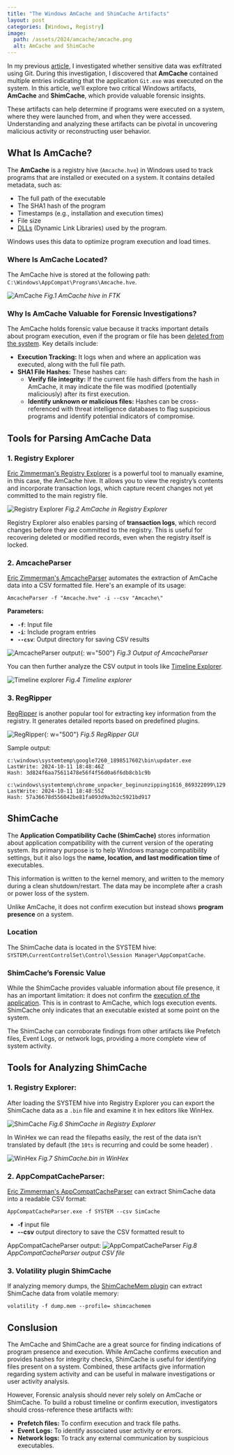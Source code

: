 ```yaml
---
title: "The Windows AmCache and ShimCache Artifacts"
layout: post
categories: [Windows, Registry]
image:
  path: /assets/2024/amcache/amcache.png
  alt: AmCache and ShimCache
---
```

In my previous [article](https://www.mennovanveenendaal.com/posts/Data-Exfiltration-via-Git;-A-Forensic-Investigation.-Part-2,-Investigation/), I investigated whether sensitive data was exfiltrated using Git. During this investigation, I discovered that **AmCache** contained multiple entries indicating that the application `Git.exe` was executed on the system. In this article, we’ll explore two critical Windows artifacts, **AmCache** and **ShimCache**, which provide valuable forensic insights. 

These artifacts can help determine if programs were executed on a system, where they were launched from, and when they were accessed. Understanding and analyzing these artifacts can be pivotal in uncovering malicious activity or reconstructing user behavior.


## What Is AmCache?
The **AmCache** is a registry hive (`Amcache.hve`) in Windows used to track programs that are installed or executed on a system. It contains detailed metadata, such as:

- The full path of the executable
- The SHA1 hash of the program
- Timestamps (e.g., installation and execution times)
- File size
- [DLLs](https://learn.microsoft.com/en-us/troubleshoot/windows-client/setup-upgrade-and-drivers/dynamic-link-library) (Dynamic Link Libraries) used by the program.

Windows uses this data to optimize program execution and load times.

### Where Is AmCache Located?

The AmCache hive is stored at the following path: `C:\Windows\AppCompat\Programs\Amcache.hve`.

![AmCache](/assets/2024/amcache/ftk.png)
_Fig.1 AmCache hive in FTK_

### Why Is AmCache Valuable for Forensic Investigations?
The AmCache holds forensic value because it tracks important details about program execution, even if the program or file has been [deleted from the system](https://cdn-dynmedia-1.microsoft.com/is/content/microsoftcorp/microsoft/final/en-us/microsoft-brand/documents/IR-Guidebook-Final.pdf). Key details include:

- **Execution Tracking:** It logs when and where an application was executed, along with the full file path.
- **SHA1 File Hashes:** These hashes can:
    - **Verify file integrity:** If the current file hash differs from the hash in AmCache, it may indicate the file was modified (potentially maliciously) after its first execution.
    - **Identify unknown or malicious files:** Hashes can be cross-referenced with threat intelligence databases to flag suspicious programs and identify potential indicators of compromise.

## Tools for Parsing AmCache Data
### 1. Registry Explorer
[Eric Zimmerman's Registry Explorer](https://ericzimmerman.github.io/#!index.md) is a powerful tool to manually examine, in this case, the AmCache hive. It allows you to view the registry’s contents and incorporate transaction logs, which capture recent changes not yet committed to the main registry file.

![Registry Explorer](/assets/2024/amcache/registry_explorer.png)
_Fig.2 AmCache in Registry Explorer_

Registry Explorer also enables parsing of **transaction logs**, which record changes before they are committed to the registry. This is useful for recovering deleted or modified records, even when the registry itself is locked.

### 2. AmcacheParser
[Eric Zimmerman's AmcacheParser](https://github.com/EricZimmerman/AmcacheParser) automates the extraction of AmCache data into a CSV formatted file. Here's an example of its usage:
```shell
AmcacheParser -f "Amcache.hve" -i --csv "Amcache\"
```
**Parameters:**
- **`-f`**: Input file
- **`-i`**: Include program entries
- **`--csv`**: Output directory for saving CSV results

![AmcacheParser output](/assets/2024/amcache/parser_output.png){: w="500"}
_Fig.3 Output of AmcacheParser_

You can then further analyze the CSV output in tools like [Timeline Explorer](https://ericzimmerman.github.io/#!index.md).

![Timeline explorer](/assets/2024/amcache/timeline_explorer.png)
_Fig.4 Timeline explorer_

### 3. RegRipper
[RegRipper](https://github.com/keydet89/RegRipper3.0) is another popular tool for extracting key information from the registry. It generates detailed reports based on predefined plugins.

![RegRipper](/assets/2024/amcache/regripper.png){: w="500"}
_Fig.5 RegRipper GUI_

Sample output:
```text
c:\windows\systemtemp\google7260_1898517602\bin\updater.exe  LastWrite: 2024-10-11 18:48:46Z
Hash: 3d824f6aa75611478e56f4f56d0a6f6db8cb1c9b

c:\windows\systemtemp\chrome_unpacker_beginunzipping1616_869322099\129.0.6668.101_chrome_installer.exe  LastWrite: 2024-10-11 18:48:55Z
Hash: 57a36678d556042be81fa093d9a3b2c5921bd917
```

## ShimCache
The **Application Compatibility Cache (ShimCache)** stores information about application compatibility with the current version of the operating system. Its primary purpose is to help Windows manage compatibility settings, but it also logs the **name, location, and last modification time** of executables.

This information is written to the kernel memory, and written to the memory during a clean shutdown/restart. The data may be incomplete after a crash or power loss of the system.

Unlike AmCache, it does not confirm execution but instead shows **program presence** on a system.

### Location
The ShimCache data is located in the SYSTEM hive:  
`SYSTEM\CurrentControlSet\Control\Session Manager\AppCompatCache`.

### ShimCache’s Forensic Value
While the ShimCache provides valuable information about file presence, it has an important limitation:  it does not confirm the [execution of the application](https://cdn-dynmedia-1.microsoft.com/is/content/microsoftcorp/microsoft/final/en-us/microsoft-brand/documents/IR-Guidebook-Final.pdf). This is in contrast to AmCache, which logs execution events. ShimCache only indicates that an executable existed at some point on the system.

The ShimCache can corroborate findings from other artifacts like Prefetch files, Event Logs, or network logs, providing a more complete view of system activity.

## Tools for Analyzing ShimCache
### 1. Registry Explorer:
After loading the SYSTEM hive into Registry Explorer you can export the ShimCache data as a `.bin` file and examine it in hex editors like WinHex.

![ShimCache](/assets/2024/amcache/ShimCache.png)
_Fig.6 ShimCache in Registry Explorer_

In WinHex we can read the filepaths easily, the rest of the data isn't translated by default (the `10ts` is recurring and could be some header) .

![WinHex](/assets/2024/amcache/ShimCache.png)
_Fig.7 ShimCache.bin in WinHex_

### 2. AppCompatCacheParser:
[Eric Zimmerman's AppCompatCacheParser](https://github.com/EricZimmerman/AppCompatCacheParser) can extract ShimCache data into a readable CSV format:

```shell
AppCompatCacheParser.exe -f SYSTEM --csv SimCache
```
- **-f** input file
- **--csv** output directory to save the CSV formatted result to 

AppCompatCacheParser output:
![AppCompatCacheParser](/assets/2024/amcache/appcompatcacheparser.png)
_Fig.8 AppCompatCacheParser output CSV file_

### 3. Volatility plugin ShimCache
If analyzing memory dumps, the [ShimCacheMem plugin](https://github.com/mandiant/Volatility-Plugins/tree/master/shimcachemem) can extract ShimCache data from volatile memory:

```shell
volatility -f dump.mem --profile= shimcachemem
```

## Conslusion
The AmCache and ShimCache are a great source for finding indications of program presence and execution. While AmCache confirms execution and provides hashes for integrity checks, ShimCache is useful for identifying files present on a system. Combined, these artifacts give information regarding system activity and can be useful in malware investigations or user activity analysis.

However, Forensic analysis should never rely solely on AmCache or ShimCache. To build a robust timeline or confirm execution, investigators should cross-reference these artifacts with:

- **Prefetch files:** To confirm execution and track file paths.
- **Event Logs:** To identify associated user activity or errors.
- **Network logs:** To track any external communication by suspicious executables.


